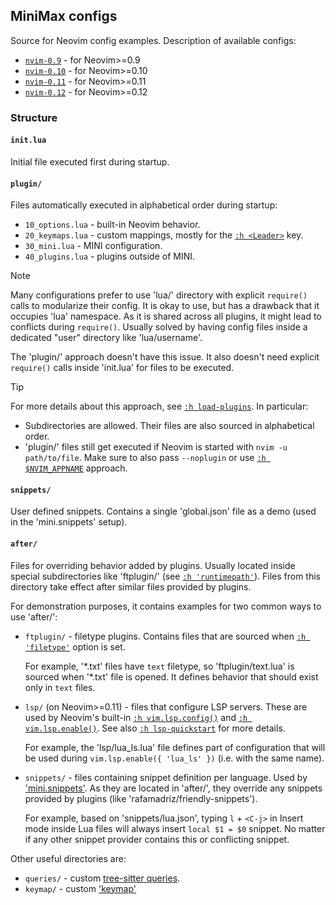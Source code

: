 ## MiniMax configs

Source for Neovim config examples. Description of available configs:

- [`nvim-0.9`](nvim-0.9) - for Neovim>=0.9
- [`nvim-0.10`](nvim-0.10) - for Neovim>=0.10
- [`nvim-0.11`](nvim-0.11) - for Neovim>=0.11
- [`nvim-0.12`](nvim-0.12) - for Neovim>=0.12

### Structure

#### `init.lua`

Initial file executed first during startup.

#### `plugin/`

Files automatically executed in alphabetical order during startup:

- `10_options.lua` - built-in Neovim behavior.
- `20_keymaps.lua` - custom mappings, mostly for the [`:h <Leader>`](https://neovim.io/doc/user/helptag.html?tag=<Leader>) key.
- `30_mini.lua` - MINI configuration.
- `40_plugins.lua` - plugins outside of MINI.

> [!NOTE]
> Many configurations prefer to use 'lua/' directory with explicit `require()` calls to modularize their config. It is okay to use, but has a drawback that it occupies 'lua' namespace. As it is shared across all plugins, it might lead to conflicts during `require()`. Usually solved by having config files inside a dedicated "user" directory like 'lua/username'.
>
> The 'plugin/' approach doesn't have this issue. It also doesn't need explicit `require()` calls inside 'init.lua' for files to be executed.

> [!TIP]
> For more details about this approach, see [`:h load-plugins`](https://neovim.io/doc/user/helptag.html?tag=load-plugins). In particular:
> - Subdirectories are allowed. Their files are also sourced in alphabetical order.
> - 'plugin/' files still get executed if Neovim is started with `nvim -u path/to/file`. Make sure to also pass `--noplugin` or use [`:h $NVIM_APPNAME`](https://neovim.io/doc/user/helptag.html?tag=$NVIM_APPNAME) approach.

#### `snippets/`

User defined snippets. Contains a single 'global.json' file as a demo (used in the 'mini.snippets' setup).

#### `after/`

Files for overriding behavior added by plugins. Usually located inside special subdirectories like 'ftplugin/' (see [`:h 'runtimepath'`](https://neovim.io/doc/user/helptag.html?tag='runtimepath')). Files from this directory take effect after similar files provided by plugins.

For demonstration purposes, it contains examples for two common ways to use 'after/':

- `ftplugin/` - filetype plugins. Contains files that are sourced when [`:h 'filetype'`](https://neovim.io/doc/user/helptag.html?tag='filetype') option is set.

    For example, '\*.txt' files have `text` filetype, so 'ftplugin/text.lua' is sourced when '\*.txt' file is opened. It defines behavior that should exist only in `text` files.

- `lsp/` (on Neovim>=0.11) - files that configure LSP servers. These are used by Neovim's built-in [`:h vim.lsp.config()`](https://neovim.io/doc/user/helptag.html?tag=vim.lsp.config()) and [`:h vim.lsp.enable()`](https://neovim.io/doc/user/helptag.html?tag=vim.lsp.enable()). See also [`:h lsp-quickstart`](https://neovim.io/doc/user/helptag.html?tag=lsp-quickstart) for more details.

    For example, the 'lsp/lua_ls.lua' file defines part of configuration that will be used during `vim.lsp.enable({ 'lua_ls' })` (i.e. with the same name).

- `snippets/` - files containing snippet definition per language. Used by ['mini.snippets'](https://nvim-mini.org/mini.nvim/doc/mini-snippets.html). As they are located in 'after/', they override any snippets provided by plugins (like 'rafamadriz/friendly-snippets').

    For example, based on 'snippets/lua.json', typing `l` + `<C-j>` in Insert mode inside Lua files will always insert `local $1 = $0` snippet. No matter if any other snippet provider contains this or conflicting snippet.

Other useful directories are:

- `queries/` - custom [tree-sitter queries](https://neovim.io/doc/user/helptag.html?tag=treesitter-query).
- `keymap/` - custom ['keymap'](https://neovim.io/doc/user/helptag.html?tag=mbyte-keymap)
